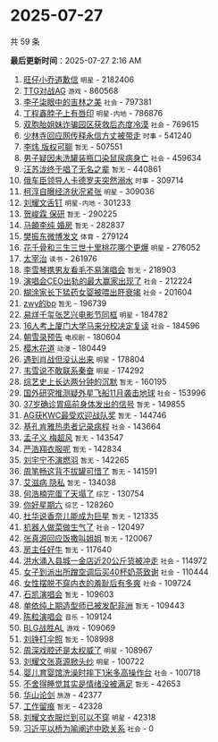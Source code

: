 # 2025-07-27

共 59 条


<!-- BEGIN -->

**最后更新时间**：2025-07-27 2:16 AM
1. [旺仔小乔道歉信](https://m.weibo.cn/search?containerid=100103type%3D1%26t%3D10%26q%3D%23%E6%97%BA%E4%BB%94%E5%B0%8F%E4%B9%94%E9%81%93%E6%AD%89%E4%BF%A1%23&stream_entry_id=31&isnewpage=1&extparam=seat%3D1%26stream_entry_id%3D31%26lcate%3D5001%26band_rank%3D1%26filter_type%3Drealtimehot%26q%3D%2523%25E6%2597%25BA%25E4%25BB%2594%25E5%25B0%258F%25E4%25B9%2594%25E9%2581%2593%25E6%25AD%2589%25E4%25BF%25A1%2523%26dgr%3D0%26c_type%3D31%26flag%3D2%26realpos%3D1%26cate%3D5001%26pos%3D0%26display_time%3D1753547686%26pre_seqid%3D17535476866120055535) `明星` - 2182406
2. [TTG对战AG](https://m.weibo.cn/search?containerid=100103type%3D1%26t%3D10%26q%3D%23TTG%E5%AF%B9%E6%88%98AG%23&stream_entry_id=31&isnewpage=1&extparam=seat%3D1%26stream_entry_id%3D31%26lcate%3D5001%26band_rank%3D2%26filter_type%3Drealtimehot%26q%3D%2523TTG%25E5%25AF%25B9%25E6%2588%2598AG%2523%26dgr%3D0%26c_type%3D31%26flag%3D0%26realpos%3D2%26cate%3D5001%26pos%3D1%26display_time%3D1753547686%26pre_seqid%3D17535476866120055535) `游戏` - 860568
3. [李子柒眼中的吉林之美](https://m.weibo.cn/search?containerid=100103type%3D1%26t%3D10%26q%3D%23%E6%9D%8E%E5%AD%90%E6%9F%92%E7%9C%BC%E4%B8%AD%E7%9A%84%E5%90%89%E6%9E%97%E4%B9%8B%E7%BE%8E%23&stream_entry_id=31&isnewpage=1&extparam=seat%3D1%26stream_entry_id%3D31%26lcate%3D5001%26band_rank%3D3%26filter_type%3Drealtimehot%26q%3D%2523%25E6%259D%258E%25E5%25AD%2590%25E6%259F%2592%25E7%259C%25BC%25E4%25B8%25AD%25E7%259A%2584%25E5%2590%2589%25E6%259E%2597%25E4%25B9%258B%25E7%25BE%258E%2523%26dgr%3D0%26c_type%3D31%26flag%3D1%26realpos%3D3%26cate%3D5001%26pos%3D2%26display_time%3D1753547686%26pre_seqid%3D17535476866120055535) `社会` - 797381
4. [丁程鑫脖子上有唇印](https://m.weibo.cn/search?containerid=100103type%3D1%26t%3D10%26q%3D%23%E4%B8%81%E7%A8%8B%E9%91%AB%E8%84%96%E5%AD%90%E4%B8%8A%E6%9C%89%E5%94%87%E5%8D%B0%23&stream_entry_id=31&isnewpage=1&extparam=seat%3D1%26stream_entry_id%3D31%26lcate%3D5001%26band_rank%3D4%26filter_type%3Drealtimehot%26q%3D%2523%25E4%25B8%2581%25E7%25A8%258B%25E9%2591%25AB%25E8%2584%2596%25E5%25AD%2590%25E4%25B8%258A%25E6%259C%2589%25E5%2594%2587%25E5%258D%25B0%2523%26dgr%3D0%26c_type%3D31%26flag%3D2%26realpos%3D4%26cate%3D5001%26pos%3D3%26display_time%3D1753547686%26pre_seqid%3D17535476866120055535) `明星-内地` - 786876
5. [双胞胎姐妹诈骗园区获救后态度冷漠](https://m.weibo.cn/search?containerid=100103type%3D1%26t%3D10%26q%3D%23%E5%8F%8C%E8%83%9E%E8%83%8E%E5%A7%90%E5%A6%B9%E8%AF%88%E9%AA%97%E5%9B%AD%E5%8C%BA%E8%8E%B7%E6%95%91%E5%90%8E%E6%80%81%E5%BA%A6%E5%86%B7%E6%BC%A0%23&stream_entry_id=31&isnewpage=1&extparam=seat%3D1%26stream_entry_id%3D31%26lcate%3D5001%26band_rank%3D5%26filter_type%3Drealtimehot%26q%3D%2523%25E5%258F%258C%25E8%2583%259E%25E8%2583%258E%25E5%25A7%2590%25E5%25A6%25B9%25E8%25AF%2588%25E9%25AA%2597%25E5%259B%25AD%25E5%258C%25BA%25E8%258E%25B7%25E6%2595%2591%25E5%2590%258E%25E6%2580%2581%25E5%25BA%25A6%25E5%2586%25B7%25E6%25BC%25A0%2523%26dgr%3D0%26c_type%3D31%26flag%3D1%26realpos%3D5%26cate%3D5001%26pos%3D4%26display_time%3D1753547686%26pre_seqid%3D17535476866120055535) `社会` - 769615
6. [少林寺回应网传释永信方丈被带走](https://m.weibo.cn/search?containerid=100103type%3D1%26t%3D10%26q%3D%23%E5%B0%91%E6%9E%97%E5%AF%BA%E5%9B%9E%E5%BA%94%E7%BD%91%E4%BC%A0%E9%87%8A%E6%B0%B8%E4%BF%A1%E6%96%B9%E4%B8%88%E8%A2%AB%E5%B8%A6%E8%B5%B0%23&stream_entry_id=31&isnewpage=1&extparam=seat%3D1%26stream_entry_id%3D31%26lcate%3D5001%26band_rank%3D6%26filter_type%3Drealtimehot%26q%3D%2523%25E5%25B0%2591%25E6%259E%2597%25E5%25AF%25BA%25E5%259B%259E%25E5%25BA%2594%25E7%25BD%2591%25E4%25BC%25A0%25E9%2587%258A%25E6%25B0%25B8%25E4%25BF%25A1%25E6%2596%25B9%25E4%25B8%2588%25E8%25A2%25AB%25E5%25B8%25A6%25E8%25B5%25B0%2523%26dgr%3D0%26c_type%3D31%26flag%3D0%26realpos%3D6%26cate%3D5001%26pos%3D5%26display_time%3D1753547686%26pre_seqid%3D17535476866120055535) `时事` - 541240
7. [李炜 版权可聊](https://m.weibo.cn/search?containerid=100103type%3D1%26t%3D10%26q%3D%E6%9D%8E%E7%82%9C+%E7%89%88%E6%9D%83%E5%8F%AF%E8%81%8A&stream_entry_id=31&isnewpage=1&extparam=seat%3D1%26stream_entry_id%3D31%26lcate%3D5001%26band_rank%3D7%26filter_type%3Drealtimehot%26q%3D%25E6%259D%258E%25E7%2582%259C%2520%25E7%2589%2588%25E6%259D%2583%25E5%258F%25AF%25E8%2581%258A%26dgr%3D0%26c_type%3D31%26flag%3D1%26realpos%3D7%26cate%3D5001%26pos%3D6%26display_time%3D1753547686%26pre_seqid%3D17535476866120055535) `暂无` - 507551
8. [男子疑因未洗罐装瓶口染鼠尿病身亡](https://m.weibo.cn/search?containerid=100103type%3D1%26t%3D10%26q%3D%23%E7%94%B7%E5%AD%90%E7%96%91%E5%9B%A0%E6%9C%AA%E6%B4%97%E7%BD%90%E8%A3%85%E7%93%B6%E5%8F%A3%E6%9F%93%E9%BC%A0%E5%B0%BF%E7%97%85%E8%BA%AB%E4%BA%A1%23&stream_entry_id=31&isnewpage=1&extparam=seat%3D1%26stream_entry_id%3D31%26lcate%3D5001%26band_rank%3D8%26filter_type%3Drealtimehot%26q%3D%2523%25E7%2594%25B7%25E5%25AD%2590%25E7%2596%2591%25E5%259B%25A0%25E6%259C%25AA%25E6%25B4%2597%25E7%25BD%2590%25E8%25A3%2585%25E7%2593%25B6%25E5%258F%25A3%25E6%259F%2593%25E9%25BC%25A0%25E5%25B0%25BF%25E7%2597%2585%25E8%25BA%25AB%25E4%25BA%25A1%2523%26dgr%3D0%26c_type%3D31%26flag%3D1%26realpos%3D8%26cate%3D5001%26pos%3D7%26display_time%3D1753547686%26pre_seqid%3D17535476866120055535) `社会` - 459634
9. [汪苏泷终于唱了无名之辈](https://m.weibo.cn/search?containerid=100103type%3D1%26t%3D10%26q%3D%E6%B1%AA%E8%8B%8F%E6%B3%B7%E7%BB%88%E4%BA%8E%E5%94%B1%E4%BA%86%E6%97%A0%E5%90%8D%E4%B9%8B%E8%BE%88&stream_entry_id=31&isnewpage=1&extparam=seat%3D1%26stream_entry_id%3D31%26lcate%3D5001%26band_rank%3D9%26filter_type%3Drealtimehot%26q%3D%25E6%25B1%25AA%25E8%258B%258F%25E6%25B3%25B7%25E7%25BB%2588%25E4%25BA%258E%25E5%2594%25B1%25E4%25BA%2586%25E6%2597%25A0%25E5%2590%258D%25E4%25B9%258B%25E8%25BE%2588%26dgr%3D0%26c_type%3D31%26flag%3D2%26realpos%3D9%26cate%3D5001%26pos%3D8%26display_time%3D1753547686%26pre_seqid%3D17535476866120055535) `暂无` - 440861
10. [俄车臣领导人卡德罗夫突然溺水](https://m.weibo.cn/search?containerid=100103type%3D1%26t%3D10%26q%3D%23%E4%BF%84%E8%BD%A6%E8%87%A3%E9%A2%86%E5%AF%BC%E4%BA%BA%E5%8D%A1%E5%BE%B7%E7%BD%97%E5%A4%AB%E7%AA%81%E7%84%B6%E6%BA%BA%E6%B0%B4%23&stream_entry_id=31&isnewpage=1&extparam=seat%3D1%26stream_entry_id%3D31%26lcate%3D5001%26band_rank%3D10%26filter_type%3Drealtimehot%26q%3D%2523%25E4%25BF%2584%25E8%25BD%25A6%25E8%2587%25A3%25E9%25A2%2586%25E5%25AF%25BC%25E4%25BA%25BA%25E5%258D%25A1%25E5%25BE%25B7%25E7%25BD%2597%25E5%25A4%25AB%25E7%25AA%2581%25E7%2584%25B6%25E6%25BA%25BA%25E6%25B0%25B4%2523%26dgr%3D0%26c_type%3D31%26flag%3D1%26realpos%3D10%26cate%3D5001%26pos%3D9%26display_time%3D1753547686%26pre_seqid%3D17535476866120055535) `时事` - 309714
11. [柯淳自曝经济状况紧张](https://m.weibo.cn/search?containerid=100103type%3D1%26t%3D10%26q%3D%23%E6%9F%AF%E6%B7%B3%E8%87%AA%E6%9B%9D%E7%BB%8F%E6%B5%8E%E7%8A%B6%E5%86%B5%E7%B4%A7%E5%BC%A0%23&stream_entry_id=31&isnewpage=1&extparam=seat%3D1%26stream_entry_id%3D31%26lcate%3D5001%26band_rank%3D11%26filter_type%3Drealtimehot%26q%3D%2523%25E6%259F%25AF%25E6%25B7%25B3%25E8%2587%25AA%25E6%259B%259D%25E7%25BB%258F%25E6%25B5%258E%25E7%258A%25B6%25E5%2586%25B5%25E7%25B4%25A7%25E5%25BC%25A0%2523%26dgr%3D0%26c_type%3D31%26flag%3D0%26realpos%3D11%26cate%3D5001%26pos%3D10%26display_time%3D1753547686%26pre_seqid%3D17535476866120055535) `明星` - 309036
12. [刘耀文舌钉](https://m.weibo.cn/search?containerid=100103type%3D1%26t%3D10%26q%3D%E5%88%98%E8%80%80%E6%96%87%E8%88%8C%E9%92%89&stream_entry_id=31&isnewpage=1&extparam=seat%3D1%26stream_entry_id%3D31%26lcate%3D5001%26band_rank%3D12%26filter_type%3Drealtimehot%26q%3D%25E5%2588%2598%25E8%2580%2580%25E6%2596%2587%25E8%2588%258C%25E9%2592%2589%26dgr%3D0%26c_type%3D31%26flag%3D0%26realpos%3D12%26cate%3D5001%26pos%3D11%26display_time%3D1753547686%26pre_seqid%3D17535476866120055535) `明星-内地` - 301233
13. [贺峻霖 保研](https://m.weibo.cn/search?containerid=100103type%3D1%26t%3D10%26q%3D%E8%B4%BA%E5%B3%BB%E9%9C%96+%E4%BF%9D%E7%A0%94&stream_entry_id=31&isnewpage=1&extparam=seat%3D1%26stream_entry_id%3D31%26lcate%3D5001%26band_rank%3D13%26filter_type%3Drealtimehot%26q%3D%25E8%25B4%25BA%25E5%25B3%25BB%25E9%259C%2596%2520%25E4%25BF%259D%25E7%25A0%2594%26dgr%3D0%26c_type%3D31%26flag%3D0%26realpos%3D13%26cate%3D5001%26pos%3D12%26display_time%3D1753547686%26pre_seqid%3D17535476866120055535) `暂无` - 290225
14. [马頔李纯 婚房](https://m.weibo.cn/search?containerid=100103type%3D1%26t%3D10%26q%3D%E9%A9%AC%E9%A0%94%E6%9D%8E%E7%BA%AF+%E5%A9%9A%E6%88%BF&stream_entry_id=31&isnewpage=1&extparam=seat%3D1%26stream_entry_id%3D31%26lcate%3D5001%26band_rank%3D14%26filter_type%3Drealtimehot%26q%3D%25E9%25A9%25AC%25E9%25A0%2594%25E6%259D%258E%25E7%25BA%25AF%2520%25E5%25A9%259A%25E6%2588%25BF%26dgr%3D0%26c_type%3D31%26flag%3D0%26realpos%3D14%26cate%3D5001%26pos%3D13%26display_time%3D1753547686%26pre_seqid%3D17535476866120055535) `暂无` - 282837
15. [樊振东微博发文](https://m.weibo.cn/search?containerid=100103type%3D1%26t%3D10%26q%3D%23%E6%A8%8A%E6%8C%AF%E4%B8%9C%E5%BE%AE%E5%8D%9A%E5%8F%91%E6%96%87%23&stream_entry_id=31&isnewpage=1&extparam=seat%3D1%26stream_entry_id%3D31%26lcate%3D5001%26band_rank%3D15%26filter_type%3Drealtimehot%26q%3D%2523%25E6%25A8%258A%25E6%258C%25AF%25E4%25B8%259C%25E5%25BE%25AE%25E5%258D%259A%25E5%258F%2591%25E6%2596%2587%2523%26dgr%3D0%26c_type%3D31%26flag%3D0%26realpos%3D15%26cate%3D5001%26pos%3D14%26display_time%3D1753547686%26pre_seqid%3D17535476866120055535) `体育` - 279124
16. [花千骨和三生三世十里桃花哪个更爆](https://m.weibo.cn/search?containerid=100103type%3D1%26t%3D10%26q%3D%23%E8%8A%B1%E5%8D%83%E9%AA%A8%E5%92%8C%E4%B8%89%E7%94%9F%E4%B8%89%E4%B8%96%E5%8D%81%E9%87%8C%E6%A1%83%E8%8A%B1%E5%93%AA%E4%B8%AA%E6%9B%B4%E7%88%86%23&stream_entry_id=31&isnewpage=1&extparam=seat%3D1%26stream_entry_id%3D31%26lcate%3D5001%26band_rank%3D16%26filter_type%3Drealtimehot%26q%3D%2523%25E8%258A%25B1%25E5%258D%2583%25E9%25AA%25A8%25E5%2592%258C%25E4%25B8%2589%25E7%2594%259F%25E4%25B8%2589%25E4%25B8%2596%25E5%258D%2581%25E9%2587%258C%25E6%25A1%2583%25E8%258A%25B1%25E5%2593%25AA%25E4%25B8%25AA%25E6%259B%25B4%25E7%2588%2586%2523%26dgr%3D0%26c_type%3D31%26flag%3D0%26realpos%3D16%26cate%3D5001%26pos%3D15%26display_time%3D1753547686%26pre_seqid%3D17535476866120055535) `明星` - 276052
17. [太宰治](https://m.weibo.cn/search?containerid=100103type%3D1%26t%3D10%26q%3D%E5%A4%AA%E5%AE%B0%E6%B2%BB&stream_entry_id=31&isnewpage=1&extparam=seat%3D1%26stream_entry_id%3D31%26lcate%3D5001%26band_rank%3D17%26filter_type%3Drealtimehot%26q%3D%25E5%25A4%25AA%25E5%25AE%25B0%25E6%25B2%25BB%26dgr%3D0%26c_type%3D31%26flag%3D1%26realpos%3D17%26cate%3D5001%26pos%3D16%26display_time%3D1753547686%26pre_seqid%3D17535476866120055535) `读书` - 261976
18. [李雪琴携男友看毛不易演唱会](https://m.weibo.cn/search?containerid=100103type%3D1%26t%3D10%26q%3D%E6%9D%8E%E9%9B%AA%E7%90%B4%E6%90%BA%E7%94%B7%E5%8F%8B%E7%9C%8B%E6%AF%9B%E4%B8%8D%E6%98%93%E6%BC%94%E5%94%B1%E4%BC%9A&stream_entry_id=31&isnewpage=1&extparam=seat%3D1%26stream_entry_id%3D31%26lcate%3D5001%26band_rank%3D18%26filter_type%3Drealtimehot%26q%3D%25E6%259D%258E%25E9%259B%25AA%25E7%2590%25B4%25E6%2590%25BA%25E7%2594%25B7%25E5%258F%258B%25E7%259C%258B%25E6%25AF%259B%25E4%25B8%258D%25E6%2598%2593%25E6%25BC%2594%25E5%2594%25B1%25E4%25BC%259A%26dgr%3D0%26c_type%3D31%26flag%3D0%26realpos%3D18%26cate%3D5001%26pos%3D17%26display_time%3D1753547686%26pre_seqid%3D17535476866120055535) `暂无` - 218903
19. [演唱会CEO出轨的最大赢家出现了](https://m.weibo.cn/search?containerid=100103type%3D1%26t%3D10%26q%3D%23%E6%BC%94%E5%94%B1%E4%BC%9ACEO%E5%87%BA%E8%BD%A8%E7%9A%84%E6%9C%80%E5%A4%A7%E8%B5%A2%E5%AE%B6%E5%87%BA%E7%8E%B0%E4%BA%86%23&stream_entry_id=31&isnewpage=1&extparam=seat%3D1%26stream_entry_id%3D31%26lcate%3D5001%26band_rank%3D19%26filter_type%3Drealtimehot%26q%3D%2523%25E6%25BC%2594%25E5%2594%25B1%25E4%25BC%259ACEO%25E5%2587%25BA%25E8%25BD%25A8%25E7%259A%2584%25E6%259C%2580%25E5%25A4%25A7%25E8%25B5%25A2%25E5%25AE%25B6%25E5%2587%25BA%25E7%258E%25B0%25E4%25BA%2586%2523%26dgr%3D0%26c_type%3D31%26flag%3D0%26realpos%3D19%26cate%3D5001%26pos%3D18%26display_time%3D1753547686%26pre_seqid%3D17535476866120055535) `社会` - 212224
20. [糊涂家长下猛药女婴被喂出肝衰竭](https://m.weibo.cn/search?containerid=100103type%3D1%26t%3D10%26q%3D%23%E7%B3%8A%E6%B6%82%E5%AE%B6%E9%95%BF%E4%B8%8B%E7%8C%9B%E8%8D%AF%E5%A5%B3%E5%A9%B4%E8%A2%AB%E5%96%82%E5%87%BA%E8%82%9D%E8%A1%B0%E7%AB%AD%23&stream_entry_id=31&isnewpage=1&extparam=seat%3D1%26stream_entry_id%3D31%26lcate%3D5001%26band_rank%3D38%26filter_type%3Drealtimehot%26q%3D%2523%25E7%25B3%258A%25E6%25B6%2582%25E5%25AE%25B6%25E9%2595%25BF%25E4%25B8%258B%25E7%258C%259B%25E8%258D%25AF%25E5%25A5%25B3%25E5%25A9%25B4%25E8%25A2%25AB%25E5%2596%2582%25E5%2587%25BA%25E8%2582%259D%25E8%25A1%25B0%25E7%25AB%25AD%2523%26dgr%3D0%26c_type%3D31%26flag%3D1%26realpos%3D38%26cate%3D5001%26pos%3D37%26display_time%3D1753547686%26pre_seqid%3D17535476866120055535) `社会` - 201604
21. [zwy的bp](https://m.weibo.cn/search?containerid=100103type%3D1%26t%3D10%26q%3Dzwy%E7%9A%84bp&stream_entry_id=31&isnewpage=1&extparam=seat%3D1%26stream_entry_id%3D31%26lcate%3D5001%26band_rank%3D20%26filter_type%3Drealtimehot%26q%3Dzwy%25E7%259A%2584bp%26dgr%3D0%26c_type%3D31%26flag%3D0%26realpos%3D20%26cate%3D5001%26pos%3D19%26display_time%3D1753547686%26pre_seqid%3D17535476866120055535) `暂无` - 196739
22. [易烊千玺张艺兴电影节同框](https://m.weibo.cn/search?containerid=100103type%3D1%26t%3D10%26q%3D%23%E6%98%93%E7%83%8A%E5%8D%83%E7%8E%BA%E5%BC%A0%E8%89%BA%E5%85%B4%E7%94%B5%E5%BD%B1%E8%8A%82%E5%90%8C%E6%A1%86%23&stream_entry_id=31&isnewpage=1&extparam=seat%3D1%26stream_entry_id%3D31%26lcate%3D5001%26band_rank%3D21%26filter_type%3Drealtimehot%26q%3D%2523%25E6%2598%2593%25E7%2583%258A%25E5%258D%2583%25E7%258E%25BA%25E5%25BC%25A0%25E8%2589%25BA%25E5%2585%25B4%25E7%2594%25B5%25E5%25BD%25B1%25E8%258A%2582%25E5%2590%258C%25E6%25A1%2586%2523%26dgr%3D0%26c_type%3D31%26flag%3D1%26realpos%3D21%26cate%3D5001%26pos%3D20%26display_time%3D1753547686%26pre_seqid%3D17535476866120055535) `明星` - 184782
23. [16人考上厦门大学马来分校决定复读](https://m.weibo.cn/search?containerid=100103type%3D1%26t%3D10%26q%3D%2316%E4%BA%BA%E8%80%83%E4%B8%8A%E5%8E%A6%E9%97%A8%E5%A4%A7%E5%AD%A6%E9%A9%AC%E6%9D%A5%E5%88%86%E6%A0%A1%E5%86%B3%E5%AE%9A%E5%A4%8D%E8%AF%BB%23&stream_entry_id=31&isnewpage=1&extparam=seat%3D1%26stream_entry_id%3D31%26lcate%3D5001%26band_rank%3D22%26filter_type%3Drealtimehot%26q%3D%252316%25E4%25BA%25BA%25E8%2580%2583%25E4%25B8%258A%25E5%258E%25A6%25E9%2597%25A8%25E5%25A4%25A7%25E5%25AD%25A6%25E9%25A9%25AC%25E6%259D%25A5%25E5%2588%2586%25E6%25A0%25A1%25E5%2586%25B3%25E5%25AE%259A%25E5%25A4%258D%25E8%25AF%25BB%2523%26dgr%3D0%26c_type%3D31%26flag%3D0%26realpos%3D22%26cate%3D5001%26pos%3D21%26display_time%3D1753547686%26pre_seqid%3D17535476866120055535) `社会` - 184596
24. [朝雪录预告](https://m.weibo.cn/search?containerid=100103type%3D1%26t%3D10%26q%3D%E6%9C%9D%E9%9B%AA%E5%BD%95%E9%A2%84%E5%91%8A&stream_entry_id=31&isnewpage=1&extparam=seat%3D1%26stream_entry_id%3D31%26lcate%3D5001%26band_rank%3D23%26filter_type%3Drealtimehot%26q%3D%25E6%259C%259D%25E9%259B%25AA%25E5%25BD%2595%25E9%25A2%2584%25E5%2591%258A%26dgr%3D0%26c_type%3D31%26flag%3D1%26realpos%3D23%26cate%3D5001%26pos%3D22%26display_time%3D1753547686%26pre_seqid%3D17535476866120055535) `电视剧` - 180604
25. [樱木花道](https://m.weibo.cn/search?containerid=100103type%3D1%26t%3D10%26q%3D%E6%A8%B1%E6%9C%A8%E8%8A%B1%E9%81%93&stream_entry_id=31&isnewpage=1&extparam=seat%3D1%26stream_entry_id%3D31%26lcate%3D5001%26band_rank%3D24%26filter_type%3Drealtimehot%26q%3D%25E6%25A8%25B1%25E6%259C%25A8%25E8%258A%25B1%25E9%2581%2593%26dgr%3D0%26c_type%3D31%26flag%3D0%26realpos%3D24%26cate%3D5001%26pos%3D23%26display_time%3D1753547686%26pre_seqid%3D17535476866120055535) `动漫` - 180449
26. [遇到肖战但没认出来](https://m.weibo.cn/search?containerid=100103type%3D1%26t%3D10%26q%3D%23%E9%81%87%E5%88%B0%E8%82%96%E6%88%98%E4%BD%86%E6%B2%A1%E8%AE%A4%E5%87%BA%E6%9D%A5%23&stream_entry_id=31&isnewpage=1&extparam=seat%3D1%26stream_entry_id%3D31%26lcate%3D5001%26band_rank%3D25%26filter_type%3Drealtimehot%26q%3D%2523%25E9%2581%2587%25E5%2588%25B0%25E8%2582%2596%25E6%2588%2598%25E4%25BD%2586%25E6%25B2%25A1%25E8%25AE%25A4%25E5%2587%25BA%25E6%259D%25A5%2523%26dgr%3D0%26c_type%3D31%26flag%3D0%26realpos%3D25%26cate%3D5001%26pos%3D24%26display_time%3D1753547686%26pre_seqid%3D17535476866120055535) `明星` - 178804
27. [韦雪说不敢联系秦奋](https://m.weibo.cn/search?containerid=100103type%3D1%26t%3D10%26q%3D%23%E9%9F%A6%E9%9B%AA%E8%AF%B4%E4%B8%8D%E6%95%A2%E8%81%94%E7%B3%BB%E7%A7%A6%E5%A5%8B%23&stream_entry_id=31&isnewpage=1&extparam=seat%3D1%26stream_entry_id%3D31%26lcate%3D5001%26band_rank%3D26%26filter_type%3Drealtimehot%26q%3D%2523%25E9%259F%25A6%25E9%259B%25AA%25E8%25AF%25B4%25E4%25B8%258D%25E6%2595%25A2%25E8%2581%2594%25E7%25B3%25BB%25E7%25A7%25A6%25E5%25A5%258B%2523%26dgr%3D0%26c_type%3D31%26flag%3D1%26realpos%3D26%26cate%3D5001%26pos%3D25%26display_time%3D1753547686%26pre_seqid%3D17535476866120055535) `明星` - 174292
28. [综艺史上长达两分钟的沉默](https://m.weibo.cn/search?containerid=100103type%3D1%26t%3D10%26q%3D%E7%BB%BC%E8%89%BA%E5%8F%B2%E4%B8%8A%E9%95%BF%E8%BE%BE%E4%B8%A4%E5%88%86%E9%92%9F%E7%9A%84%E6%B2%89%E9%BB%98&stream_entry_id=31&isnewpage=1&extparam=seat%3D1%26stream_entry_id%3D31%26lcate%3D5001%26band_rank%3D27%26filter_type%3Drealtimehot%26q%3D%25E7%25BB%25BC%25E8%2589%25BA%25E5%258F%25B2%25E4%25B8%258A%25E9%2595%25BF%25E8%25BE%25BE%25E4%25B8%25A4%25E5%2588%2586%25E9%2592%259F%25E7%259A%2584%25E6%25B2%2589%25E9%25BB%2598%26dgr%3D0%26c_type%3D31%26flag%3D0%26realpos%3D27%26cate%3D5001%26pos%3D26%26display_time%3D1753547686%26pre_seqid%3D17535476866120055535) `暂无` - 160195
29. [国外研究推测疑外星飞船11月袭击地球](https://m.weibo.cn/search?containerid=100103type%3D1%26t%3D10%26q%3D%23%E5%9B%BD%E5%A4%96%E7%A0%94%E7%A9%B6%E6%8E%A8%E6%B5%8B%E7%96%91%E5%A4%96%E6%98%9F%E9%A3%9E%E8%88%B911%E6%9C%88%E8%A2%AD%E5%87%BB%E5%9C%B0%E7%90%83%23&stream_entry_id=31&isnewpage=1&extparam=seat%3D1%26stream_entry_id%3D31%26lcate%3D5001%26band_rank%3D28%26filter_type%3Drealtimehot%26q%3D%2523%25E5%259B%25BD%25E5%25A4%2596%25E7%25A0%2594%25E7%25A9%25B6%25E6%258E%25A8%25E6%25B5%258B%25E7%2596%2591%25E5%25A4%2596%25E6%2598%259F%25E9%25A3%259E%25E8%2588%25B911%25E6%259C%2588%25E8%25A2%25AD%25E5%2587%25BB%25E5%259C%25B0%25E7%2590%2583%2523%26dgr%3D0%26c_type%3D31%26flag%3D0%26realpos%3D28%26cate%3D5001%26pos%3D27%26display_time%3D1753547686%26pre_seqid%3D17535476866120055535) `社会` - 153996
30. [37岁确诊胃癌前身体发出的信号](https://m.weibo.cn/search?containerid=100103type%3D1%26t%3D10%26q%3D37%E5%B2%81%E7%A1%AE%E8%AF%8A%E8%83%83%E7%99%8C%E5%89%8D%E8%BA%AB%E4%BD%93%E5%8F%91%E5%87%BA%E7%9A%84%E4%BF%A1%E5%8F%B7&stream_entry_id=31&isnewpage=1&extparam=seat%3D1%26flag%3D1%26cate%3D5001%26lcate%3D5001%26realpos%3D31%26stream_entry_id%3D31%26band_rank%3D31%26q%3D37%25E5%25B2%2581%25E7%25A1%25AE%25E8%25AF%258A%25E8%2583%2583%25E7%2599%258C%25E5%2589%258D%25E8%25BA%25AB%25E4%25BD%2593%25E5%258F%2591%25E5%2587%25BA%25E7%259A%2584%25E4%25BF%25A1%25E5%258F%25B7%26dgr%3D0%26filter_type%3Drealtimehot%26pos%3D30%26c_type%3D31%26display_time%3D1753550895%26pre_seqid%3D17535508957830054911) `暂无` - 149855
31. [AG获KWC最受欢迎战队奖](https://m.weibo.cn/search?containerid=100103type%3D1%26t%3D10%26q%3D%23AG%E8%8E%B7KWC%E6%9C%80%E5%8F%97%E6%AC%A2%E8%BF%8E%E6%88%98%E9%98%9F%E5%A5%96%23&stream_entry_id=31&isnewpage=1&extparam=seat%3D1%26stream_entry_id%3D31%26lcate%3D5001%26band_rank%3D29%26filter_type%3Drealtimehot%26q%3D%2523AG%25E8%258E%25B7KWC%25E6%259C%2580%25E5%258F%2597%25E6%25AC%25A2%25E8%25BF%258E%25E6%2588%2598%25E9%2598%259F%25E5%25A5%2596%2523%26dgr%3D0%26c_type%3D31%26flag%3D1%26realpos%3D29%26cate%3D5001%26pos%3D28%26display_time%3D1753547686%26pre_seqid%3D17535476866120055535) `暂无` - 144746
32. [基孔肯雅热患者记录病程](https://m.weibo.cn/search?containerid=100103type%3D1%26t%3D10%26q%3D%23%E5%9F%BA%E5%AD%94%E8%82%AF%E9%9B%85%E7%83%AD%E6%82%A3%E8%80%85%E8%AE%B0%E5%BD%95%E7%97%85%E7%A8%8B%23&stream_entry_id=31&isnewpage=1&extparam=seat%3D1%26stream_entry_id%3D31%26lcate%3D5001%26band_rank%3D30%26filter_type%3Drealtimehot%26q%3D%2523%25E5%259F%25BA%25E5%25AD%2594%25E8%2582%25AF%25E9%259B%2585%25E7%2583%25AD%25E6%2582%25A3%25E8%2580%2585%25E8%25AE%25B0%25E5%25BD%2595%25E7%2597%2585%25E7%25A8%258B%2523%26dgr%3D0%26c_type%3D31%26flag%3D1%26realpos%3D30%26cate%3D5001%26pos%3D29%26display_time%3D1753547686%26pre_seqid%3D17535476866120055535) `社会` - 143664
33. [孟子义 梅超风](https://m.weibo.cn/search?containerid=100103type%3D1%26t%3D10%26q%3D%E5%AD%9F%E5%AD%90%E4%B9%89+%E6%A2%85%E8%B6%85%E9%A3%8E&stream_entry_id=31&isnewpage=1&extparam=seat%3D1%26stream_entry_id%3D31%26lcate%3D5001%26band_rank%3D31%26filter_type%3Drealtimehot%26q%3D%25E5%25AD%259F%25E5%25AD%2590%25E4%25B9%2589%2520%25E6%25A2%2585%25E8%25B6%2585%25E9%25A3%258E%26dgr%3D0%26c_type%3D31%26flag%3D1%26realpos%3D31%26cate%3D5001%26pos%3D30%26display_time%3D1753547686%26pre_seqid%3D17535476866120055535) `暂无` - 143547
34. [严浩翔衣服呢](https://m.weibo.cn/search?containerid=100103type%3D1%26t%3D10%26q%3D%E4%B8%A5%E6%B5%A9%E7%BF%94%E8%A1%A3%E6%9C%8D%E5%91%A2&stream_entry_id=31&isnewpage=1&extparam=seat%3D1%26stream_entry_id%3D31%26lcate%3D5001%26band_rank%3D32%26filter_type%3Drealtimehot%26q%3D%25E4%25B8%25A5%25E6%25B5%25A9%25E7%25BF%2594%25E8%25A1%25A3%25E6%259C%258D%25E5%2591%25A2%26dgr%3D0%26c_type%3D31%26flag%3D0%26realpos%3D32%26cate%3D5001%26pos%3D31%26display_time%3D1753547686%26pre_seqid%3D17535476866120055535) `暂无` - 142834
35. [刘宇宁不演燃羽](https://m.weibo.cn/search?containerid=100103type%3D1%26t%3D10%26q%3D%23%E5%88%98%E5%AE%87%E5%AE%81%E4%B8%8D%E6%BC%94%E7%87%83%E7%BE%BD%23&stream_entry_id=31&isnewpage=1&extparam=seat%3D1%26stream_entry_id%3D31%26lcate%3D5001%26band_rank%3D33%26filter_type%3Drealtimehot%26q%3D%2523%25E5%2588%2598%25E5%25AE%2587%25E5%25AE%2581%25E4%25B8%258D%25E6%25BC%2594%25E7%2587%2583%25E7%25BE%25BD%2523%26dgr%3D0%26c_type%3D31%26flag%3D1%26realpos%3D33%26cate%3D5001%26pos%3D32%26display_time%3D1753547686%26pre_seqid%3D17535476866120055535) `暂无` - 142265
36. [周笔畅这背不拔罐可惜了](https://m.weibo.cn/search?containerid=100103type%3D1%26t%3D10%26q%3D%E5%91%A8%E7%AC%94%E7%95%85%E8%BF%99%E8%83%8C%E4%B8%8D%E6%8B%94%E7%BD%90%E5%8F%AF%E6%83%9C%E4%BA%86&stream_entry_id=31&isnewpage=1&extparam=seat%3D1%26stream_entry_id%3D31%26lcate%3D5001%26band_rank%3D34%26filter_type%3Drealtimehot%26q%3D%25E5%2591%25A8%25E7%25AC%2594%25E7%2595%2585%25E8%25BF%2599%25E8%2583%258C%25E4%25B8%258D%25E6%258B%2594%25E7%25BD%2590%25E5%258F%25AF%25E6%2583%259C%25E4%25BA%2586%26dgr%3D0%26c_type%3D31%26flag%3D1%26realpos%3D34%26cate%3D5001%26pos%3D33%26display_time%3D1753547686%26pre_seqid%3D17535476866120055535) `暂无` - 141591
37. [艾滋病 隐私](https://m.weibo.cn/search?containerid=100103type%3D1%26t%3D10%26q%3D%E8%89%BE%E6%BB%8B%E7%97%85+%E9%9A%90%E7%A7%81&stream_entry_id=31&isnewpage=1&extparam=seat%3D1%26stream_entry_id%3D31%26lcate%3D5001%26band_rank%3D35%26filter_type%3Drealtimehot%26q%3D%25E8%2589%25BE%25E6%25BB%258B%25E7%2597%2585%2520%25E9%259A%2590%25E7%25A7%2581%26dgr%3D0%26c_type%3D31%26flag%3D0%26realpos%3D35%26cate%3D5001%26pos%3D34%26display_time%3D1753547686%26pre_seqid%3D17535476866120055535) `暂无` - 134038
38. [何浩楠完蛋了天塌了](https://m.weibo.cn/search?containerid=100103type%3D1%26t%3D10%26q%3D%23%E4%BD%95%E6%B5%A9%E6%A5%A0%E5%AE%8C%E8%9B%8B%E4%BA%86%E5%A4%A9%E5%A1%8C%E4%BA%86%23&stream_entry_id=31&isnewpage=1&extparam=seat%3D1%26stream_entry_id%3D31%26lcate%3D5001%26band_rank%3D36%26filter_type%3Drealtimehot%26q%3D%2523%25E4%25BD%2595%25E6%25B5%25A9%25E6%25A5%25A0%25E5%25AE%258C%25E8%259B%258B%25E4%25BA%2586%25E5%25A4%25A9%25E5%25A1%258C%25E4%25BA%2586%2523%26dgr%3D0%26c_type%3D31%26flag%3D1%26realpos%3D36%26cate%3D5001%26pos%3D35%26display_time%3D1753547686%26pre_seqid%3D17535476866120055535) `综艺` - 130754
39. [你好星期六](https://m.weibo.cn/search?containerid=100103type%3D1%26t%3D10%26q%3D%E4%BD%A0%E5%A5%BD%E6%98%9F%E6%9C%9F%E5%85%AD&stream_entry_id=31&isnewpage=1&extparam=seat%3D1%26stream_entry_id%3D31%26lcate%3D5001%26band_rank%3D37%26filter_type%3Drealtimehot%26q%3D%25E4%25BD%25A0%25E5%25A5%25BD%25E6%2598%259F%25E6%259C%259F%25E5%2585%25AD%26dgr%3D0%26c_type%3D31%26flag%3D1%26realpos%3D37%26cate%3D5001%26pos%3D36%26display_time%3D1753547686%26pre_seqid%3D17535476866120055535) `综艺` - 128260
40. [杜华说香奈儿能成为巨星](https://m.weibo.cn/search?containerid=100103type%3D1%26t%3D10%26q%3D%E6%9D%9C%E5%8D%8E%E8%AF%B4%E9%A6%99%E5%A5%88%E5%84%BF%E8%83%BD%E6%88%90%E4%B8%BA%E5%B7%A8%E6%98%9F&stream_entry_id=31&isnewpage=1&extparam=seat%3D1%26stream_entry_id%3D31%26lcate%3D5001%26band_rank%3D39%26filter_type%3Drealtimehot%26q%3D%25E6%259D%259C%25E5%258D%258E%25E8%25AF%25B4%25E9%25A6%2599%25E5%25A5%2588%25E5%2584%25BF%25E8%2583%25BD%25E6%2588%2590%25E4%25B8%25BA%25E5%25B7%25A8%25E6%2598%259F%26dgr%3D0%26c_type%3D31%26flag%3D0%26realpos%3D39%26cate%3D5001%26pos%3D38%26display_time%3D1753547686%26pre_seqid%3D17535476866120055535) `暂无` - 121335
41. [机器人做菜做生气了](https://m.weibo.cn/search?containerid=100103type%3D1%26t%3D10%26q%3D%23%E6%9C%BA%E5%99%A8%E4%BA%BA%E5%81%9A%E8%8F%9C%E5%81%9A%E7%94%9F%E6%B0%94%E4%BA%86%23&stream_entry_id=31&isnewpage=1&extparam=seat%3D1%26stream_entry_id%3D31%26lcate%3D5001%26band_rank%3D40%26filter_type%3Drealtimehot%26q%3D%2523%25E6%259C%25BA%25E5%2599%25A8%25E4%25BA%25BA%25E5%2581%259A%25E8%258F%259C%25E5%2581%259A%25E7%2594%259F%25E6%25B0%2594%25E4%25BA%2586%2523%26dgr%3D0%26c_type%3D31%26flag%3D1%26realpos%3D40%26cate%3D5001%26pos%3D39%26display_time%3D1753547686%26pre_seqid%3D17535476866120055535) `社会` - 120497
42. [张真源回应饭撒叫姐姐](https://m.weibo.cn/search?containerid=100103type%3D1%26t%3D10%26q%3D%E5%BC%A0%E7%9C%9F%E6%BA%90%E5%9B%9E%E5%BA%94%E9%A5%AD%E6%92%92%E5%8F%AB%E5%A7%90%E5%A7%90&stream_entry_id=31&isnewpage=1&extparam=seat%3D1%26stream_entry_id%3D31%26lcate%3D5001%26band_rank%3D41%26filter_type%3Drealtimehot%26q%3D%25E5%25BC%25A0%25E7%259C%259F%25E6%25BA%2590%25E5%259B%259E%25E5%25BA%2594%25E9%25A5%25AD%25E6%2592%2592%25E5%258F%25AB%25E5%25A7%2590%25E5%25A7%2590%26dgr%3D0%26c_type%3D31%26flag%3D1%26realpos%3D41%26cate%3D5001%26pos%3D40%26display_time%3D1753547686%26pre_seqid%3D17535476866120055535) `暂无` - 120067
43. [房主任好牛](https://m.weibo.cn/search?containerid=100103type%3D1%26t%3D10%26q%3D%E6%88%BF%E4%B8%BB%E4%BB%BB%E5%A5%BD%E7%89%9B&stream_entry_id=31&isnewpage=1&extparam=seat%3D1%26stream_entry_id%3D31%26lcate%3D5001%26band_rank%3D42%26filter_type%3Drealtimehot%26q%3D%25E6%2588%25BF%25E4%25B8%25BB%25E4%25BB%25BB%25E5%25A5%25BD%25E7%2589%259B%26dgr%3D0%26c_type%3D31%26flag%3D1%26realpos%3D42%26cate%3D5001%26pos%3D41%26display_time%3D1753547686%26pre_seqid%3D17535476866120055535) `暂无` - 117640
44. [洪水涌入县城一金店近20公斤货被冲走](https://m.weibo.cn/search?containerid=100103type%3D1%26t%3D10%26q%3D%23%E6%B4%AA%E6%B0%B4%E6%B6%8C%E5%85%A5%E5%8E%BF%E5%9F%8E%E4%B8%80%E9%87%91%E5%BA%97%E8%BF%9120%E5%85%AC%E6%96%A4%E8%B4%A7%E8%A2%AB%E5%86%B2%E8%B5%B0%23&stream_entry_id=31&isnewpage=1&extparam=seat%3D1%26stream_entry_id%3D31%26lcate%3D5001%26band_rank%3D43%26filter_type%3Drealtimehot%26q%3D%2523%25E6%25B4%25AA%25E6%25B0%25B4%25E6%25B6%258C%25E5%2585%25A5%25E5%258E%25BF%25E5%259F%258E%25E4%25B8%2580%25E9%2587%2591%25E5%25BA%2597%25E8%25BF%259120%25E5%2585%25AC%25E6%2596%25A4%25E8%25B4%25A7%25E8%25A2%25AB%25E5%2586%25B2%25E8%25B5%25B0%2523%26dgr%3D0%26c_type%3D31%26flag%3D1%26realpos%3D43%26cate%3D5001%26pos%3D42%26display_time%3D1753547686%26pre_seqid%3D17535476866120055535) `社会` - 114972
45. [女子到派出所蹭空调后买40杯奶茶致谢](https://m.weibo.cn/search?containerid=100103type%3D1%26t%3D10%26q%3D%23%E5%A5%B3%E5%AD%90%E5%88%B0%E6%B4%BE%E5%87%BA%E6%89%80%E8%B9%AD%E7%A9%BA%E8%B0%83%E5%90%8E%E4%B9%B040%E6%9D%AF%E5%A5%B6%E8%8C%B6%E8%87%B4%E8%B0%A2%23&stream_entry_id=31&isnewpage=1&extparam=seat%3D1%26stream_entry_id%3D31%26lcate%3D5001%26band_rank%3D44%26filter_type%3Drealtimehot%26q%3D%2523%25E5%25A5%25B3%25E5%25AD%2590%25E5%2588%25B0%25E6%25B4%25BE%25E5%2587%25BA%25E6%2589%2580%25E8%25B9%25AD%25E7%25A9%25BA%25E8%25B0%2583%25E5%2590%258E%25E4%25B9%25B040%25E6%259D%25AF%25E5%25A5%25B6%25E8%258C%25B6%25E8%2587%25B4%25E8%25B0%25A2%2523%26dgr%3D0%26c_type%3D31%26flag%3D32768%26realpos%3D44%26cate%3D5001%26pos%3D43%26display_time%3D1753547686%26pre_seqid%3D17535476866120055535) `社会` - 110444
46. [女性摆脱不穿内衣的羞耻后有多爽](https://m.weibo.cn/search?containerid=100103type%3D1%26t%3D10%26q%3D%23%E5%A5%B3%E6%80%A7%E6%91%86%E8%84%B1%E4%B8%8D%E7%A9%BF%E5%86%85%E8%A1%A3%E7%9A%84%E7%BE%9E%E8%80%BB%E5%90%8E%E6%9C%89%E5%A4%9A%E7%88%BD%23&stream_entry_id=31&isnewpage=1&extparam=seat%3D1%26stream_entry_id%3D31%26lcate%3D5001%26band_rank%3D46%26filter_type%3Drealtimehot%26q%3D%2523%25E5%25A5%25B3%25E6%2580%25A7%25E6%2591%2586%25E8%2584%25B1%25E4%25B8%258D%25E7%25A9%25BF%25E5%2586%2585%25E8%25A1%25A3%25E7%259A%2584%25E7%25BE%259E%25E8%2580%25BB%25E5%2590%258E%25E6%259C%2589%25E5%25A4%259A%25E7%2588%25BD%2523%26dgr%3D0%26c_type%3D31%26flag%3D0%26realpos%3D46%26cate%3D5001%26pos%3D45%26display_time%3D1753547686%26pre_seqid%3D17535476866120055535) `社会` - 109724
47. [石凯演唱会](https://m.weibo.cn/search?containerid=100103type%3D1%26t%3D10%26q%3D%E7%9F%B3%E5%87%AF%E6%BC%94%E5%94%B1%E4%BC%9A&stream_entry_id=31&isnewpage=1&extparam=seat%3D1%26stream_entry_id%3D31%26lcate%3D5001%26band_rank%3D45%26filter_type%3Drealtimehot%26q%3D%25E7%259F%25B3%25E5%2587%25AF%25E6%25BC%2594%25E5%2594%25B1%25E4%25BC%259A%26dgr%3D0%26c_type%3D31%26flag%3D0%26realpos%3D45%26cate%3D5001%26pos%3D44%26display_time%3D1753547686%26pre_seqid%3D17535476866120055535) `暂无` - 109603
48. [单依纯上期造型师已被发配非洲](https://m.weibo.cn/search?containerid=100103type%3D1%26t%3D10%26q%3D%E5%8D%95%E4%BE%9D%E7%BA%AF%E4%B8%8A%E6%9C%9F%E9%80%A0%E5%9E%8B%E5%B8%88%E5%B7%B2%E8%A2%AB%E5%8F%91%E9%85%8D%E9%9D%9E%E6%B4%B2&stream_entry_id=31&isnewpage=1&extparam=seat%3D1%26flag%3D0%26cate%3D5001%26lcate%3D5001%26realpos%3D39%26stream_entry_id%3D31%26band_rank%3D39%26q%3D%25E5%258D%2595%25E4%25BE%259D%25E7%25BA%25AF%25E4%25B8%258A%25E6%259C%259F%25E9%2580%25A0%25E5%259E%258B%25E5%25B8%2588%25E5%25B7%25B2%25E8%25A2%25AB%25E5%258F%2591%25E9%2585%258D%25E9%259D%259E%25E6%25B4%25B2%26dgr%3D0%26filter_type%3Drealtimehot%26pos%3D38%26c_type%3D31%26display_time%3D1753550895%26pre_seqid%3D17535508957830054911) `暂无` - 109443
49. [陈粒演唱会](https://m.weibo.cn/search?containerid=100103type%3D1%26t%3D10%26q%3D%E9%99%88%E7%B2%92%E6%BC%94%E5%94%B1%E4%BC%9A&stream_entry_id=31&isnewpage=1&extparam=seat%3D1%26flag%3D1%26cate%3D5001%26lcate%3D5001%26realpos%3D45%26stream_entry_id%3D31%26band_rank%3D45%26q%3D%25E9%2599%2588%25E7%25B2%2592%25E6%25BC%2594%25E5%2594%25B1%25E4%25BC%259A%26dgr%3D0%26filter_type%3Drealtimehot%26pos%3D44%26c_type%3D31%26display_time%3D1753550895%26pre_seqid%3D17535508957830054911) `音乐` - 109124
50. [BLG战胜AL](https://m.weibo.cn/search?containerid=100103type%3D1%26t%3D10%26q%3DBLG%E6%88%98%E8%83%9CAL&stream_entry_id=31&isnewpage=1&extparam=seat%3D1%26flag%3D0%26cate%3D5001%26lcate%3D5001%26realpos%3D46%26stream_entry_id%3D31%26band_rank%3D46%26q%3DBLG%25E6%2588%2598%25E8%2583%259CAL%26dgr%3D0%26filter_type%3Drealtimehot%26pos%3D45%26c_type%3D31%26display_time%3D1753550895%26pre_seqid%3D17535508957830054911) `游戏` - 109069
51. [刘铮打伞照](https://m.weibo.cn/search?containerid=100103type%3D1%26t%3D10%26q%3D%E5%88%98%E9%93%AE%E6%89%93%E4%BC%9E%E7%85%A7&stream_entry_id=31&isnewpage=1&extparam=seat%3D1%26stream_entry_id%3D31%26lcate%3D5001%26band_rank%3D49%26filter_type%3Drealtimehot%26q%3D%25E5%2588%2598%25E9%2593%25AE%25E6%2589%2593%25E4%25BC%259E%25E7%2585%25A7%26dgr%3D0%26c_type%3D31%26flag%3D1%26realpos%3D49%26cate%3D5001%26pos%3D48%26display_time%3D1753547686%26pre_seqid%3D17535476866120055535) `暂无` - 108998
52. [周深戏腔还是太权威了](https://m.weibo.cn/search?containerid=100103type%3D1%26t%3D10%26q%3D%E5%91%A8%E6%B7%B1%E6%88%8F%E8%85%94%E8%BF%98%E6%98%AF%E5%A4%AA%E6%9D%83%E5%A8%81%E4%BA%86&stream_entry_id=31&isnewpage=1&extparam=seat%3D1%26stream_entry_id%3D31%26lcate%3D5001%26band_rank%3D47%26filter_type%3Drealtimehot%26q%3D%25E5%2591%25A8%25E6%25B7%25B1%25E6%2588%258F%25E8%2585%2594%25E8%25BF%2598%25E6%2598%25AF%25E5%25A4%25AA%25E6%259D%2583%25E5%25A8%2581%25E4%25BA%2586%26dgr%3D0%26c_type%3D31%26flag%3D1%26realpos%3D47%26cate%3D5001%26pos%3D46%26display_time%3D1753547686%26pre_seqid%3D17535476866120055535) `明星` - 108967
53. [刘耀文张真源掀头纱](https://m.weibo.cn/search?containerid=100103type%3D1%26t%3D10%26q%3D%23%E5%88%98%E8%80%80%E6%96%87%E5%BC%A0%E7%9C%9F%E6%BA%90%E6%8E%80%E5%A4%B4%E7%BA%B1%23&stream_entry_id=31&isnewpage=1&extparam=seat%3D1%26stream_entry_id%3D31%26lcate%3D5001%26band_rank%3D48%26filter_type%3Drealtimehot%26q%3D%2523%25E5%2588%2598%25E8%2580%2580%25E6%2596%2587%25E5%25BC%25A0%25E7%259C%259F%25E6%25BA%2590%25E6%258E%2580%25E5%25A4%25B4%25E7%25BA%25B1%2523%26dgr%3D0%26c_type%3D31%26flag%3D0%26realpos%3D48%26cate%3D5001%26pos%3D47%26display_time%3D1753547686%26pre_seqid%3D17535476866120055535) `明星` - 100722
54. [婴儿育婴馆洗澡时摔下1米多高操作台](https://m.weibo.cn/search?containerid=100103type%3D1%26t%3D10%26q%3D%23%E5%A9%B4%E5%84%BF%E8%82%B2%E5%A9%B4%E9%A6%86%E6%B4%97%E6%BE%A1%E6%97%B6%E6%91%94%E4%B8%8B1%E7%B1%B3%E5%A4%9A%E9%AB%98%E6%93%8D%E4%BD%9C%E5%8F%B0%23&stream_entry_id=31&isnewpage=1&extparam=seat%3D1%26stream_entry_id%3D31%26lcate%3D5001%26band_rank%3D50%26filter_type%3Drealtimehot%26q%3D%2523%25E5%25A9%25B4%25E5%2584%25BF%25E8%2582%25B2%25E5%25A9%25B4%25E9%25A6%2586%25E6%25B4%2597%25E6%25BE%25A1%25E6%2597%25B6%25E6%2591%2594%25E4%25B8%258B1%25E7%25B1%25B3%25E5%25A4%259A%25E9%25AB%2598%25E6%2593%258D%25E4%25BD%259C%25E5%258F%25B0%2523%26dgr%3D0%26c_type%3D31%26flag%3D0%26realpos%3D50%26cate%3D5001%26pos%3D49%26display_time%3D1753547686%26pre_seqid%3D17535476866120055535) `社会` - 100718
55. [不舍得睡觉其实是情绪没被满足](https://m.weibo.cn/search?containerid=100103type%3D1%26t%3D10%26q%3D%E4%B8%8D%E8%88%8D%E5%BE%97%E7%9D%A1%E8%A7%89%E5%85%B6%E5%AE%9E%E6%98%AF%E6%83%85%E7%BB%AA%E6%B2%A1%E8%A2%AB%E6%BB%A1%E8%B6%B3&stream_entry_id=31&isnewpage=1&extparam=seat%3D1%26flag%3D1%26stream_entry_id%3D31%26lcate%3D5001%26pos%3D36%26filter_type%3Drealtimehot%26dgr%3D0%26c_type%3D31%26realpos%3D37%26band_rank%3D37%26cate%3D5001%26q%3D%25E4%25B8%258D%25E8%2588%258D%25E5%25BE%2597%25E7%259D%25A1%25E8%25A7%2589%25E5%2585%25B6%25E5%25AE%259E%25E6%2598%25AF%25E6%2583%2585%25E7%25BB%25AA%25E6%25B2%25A1%25E8%25A2%25AB%25E6%25BB%25A1%25E8%25B6%25B3%26display_time%3D1753553800%26pre_seqid%3D175355380056609419267) `暂无` - 42653
56. [华山论剑](https://m.weibo.cn/search?containerid=100103type%3D1%26t%3D10%26q%3D%E5%8D%8E%E5%B1%B1%E8%AE%BA%E5%89%91&stream_entry_id=31&isnewpage=1&extparam=seat%3D1%26flag%3D1%26stream_entry_id%3D31%26lcate%3D5001%26pos%3D39%26filter_type%3Drealtimehot%26dgr%3D0%26c_type%3D31%26realpos%3D40%26band_rank%3D40%26cate%3D5001%26q%3D%25E5%258D%258E%25E5%25B1%25B1%25E8%25AE%25BA%25E5%2589%2591%26display_time%3D1753553800%26pre_seqid%3D175355380056609419267) `旅游` - 42377
57. [工作留痕](https://m.weibo.cn/search?containerid=100103type%3D1%26t%3D10%26q%3D%E5%B7%A5%E4%BD%9C%E7%95%99%E7%97%95&stream_entry_id=31&isnewpage=1&extparam=seat%3D1%26flag%3D1%26stream_entry_id%3D31%26lcate%3D5001%26pos%3D43%26filter_type%3Drealtimehot%26dgr%3D0%26c_type%3D31%26realpos%3D44%26band_rank%3D44%26cate%3D5001%26q%3D%25E5%25B7%25A5%25E4%25BD%259C%25E7%2595%2599%25E7%2597%2595%26display_time%3D1753553800%26pre_seqid%3D175355380056609419267) `暂无` - 42328
58. [刘耀文衣服烂到可以不穿](https://m.weibo.cn/search?containerid=100103type%3D1%26t%3D10%26q%3D%23%E5%88%98%E8%80%80%E6%96%87%E8%A1%A3%E6%9C%8D%E7%83%82%E5%88%B0%E5%8F%AF%E4%BB%A5%E4%B8%8D%E7%A9%BF%23&stream_entry_id=31&isnewpage=1&extparam=seat%3D1%26flag%3D1%26stream_entry_id%3D31%26lcate%3D5001%26pos%3D44%26filter_type%3Drealtimehot%26dgr%3D0%26c_type%3D31%26realpos%3D45%26band_rank%3D45%26cate%3D5001%26q%3D%2523%25E5%2588%2598%25E8%2580%2580%25E6%2596%2587%25E8%25A1%25A3%25E6%259C%258D%25E7%2583%2582%25E5%2588%25B0%25E5%258F%25AF%25E4%25BB%25A5%25E4%25B8%258D%25E7%25A9%25BF%2523%26display_time%3D1753553800%26pre_seqid%3D175355380056609419267) `明星` - 42318
59. [习近平以桥为喻阐述中欧关系](https://m.weibo.cn/search?containerid=100103type%3D1%26t%3D10%26q%3D%23%E4%B9%A0%E8%BF%91%E5%B9%B3%E4%BB%A5%E6%A1%A5%E4%B8%BA%E5%96%BB%E9%98%90%E8%BF%B0%E4%B8%AD%E6%AC%A7%E5%85%B3%E7%B3%BB%23&stream_entry_id=51&isnewpage=1&extparam=seat%3D1%26filter_type%3Drealtimehot%26stream_entry_id%3D51%26c_type%3D51%26dgr%3D0%26cate%3D10103%26q%3D%2523%25E4%25B9%25A0%25E8%25BF%2591%25E5%25B9%25B3%25E4%25BB%25A5%25E6%25A1%25A5%25E4%25B8%25BA%25E5%2596%25BB%25E9%2598%2590%25E8%25BF%25B0%25E4%25B8%25AD%25E6%25AC%25A7%25E5%2585%25B3%25E7%25B3%25BB%2523%26pos%3D0%26display_time%3D1753547686%26pre_seqid%3D17535476866120055535) `社会` - 0

<!-- END -->


